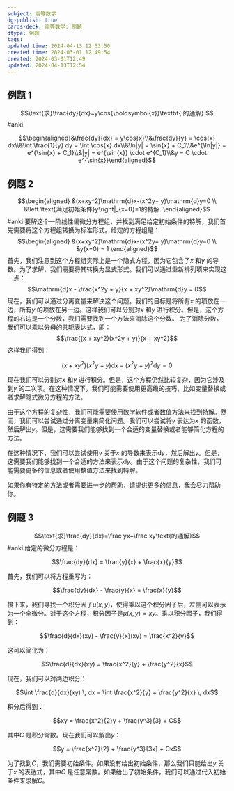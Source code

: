 ```yaml
---
subject: 高等数学
dg-publish: true
cards-deck: 高等数学::例题
dtype: 例题
tags: 
updated time: 2024-04-13 12:53:50
created time: 2024-03-01 12:49:54
created: 2024-03-01T12:49
updated: 2024-04-13T12:54
---
```

## 例题 1

$$\text{求}\frac{dy}{dx}=y\cos{\boldsymbol{x}}\textbf{ 的通解}.$$ #anki 

$$\begin{aligned}&\frac{dy}{dx} = y\cos{x}\\&\frac{dy}{y} = \cos{x} dx\\&\int \frac{1}{y} dy = \int \cos{x} dx\\&\ln|y| = \sin{x} + C_1\\&e^{\ln|y|} = e^{\sin{x} + C_1}\\&|y| = e^{\sin{x}} \cdot e^{C_1}\\&y = C \cdot e^{\sin{x}}\end{aligned}$$

## 例题 2

$$\begin{aligned}
&(x+xy^2)\mathrm{d}x-(x^2y+ y)\mathrm{d}y=0 \\
&\left.\text{满足初始条件}y\right|_{x=0}=1的特解.
\end{aligned}$$ #anki 
要解这个一阶线性偏微分方程组，并找到满足给定初始条件的特解，我们首先需要将这个方程组转换为标准形式。给定的方程组是：
$$\begin{aligned}
&(x+xy^2)\mathrm{d}x-(x^2y+ y)\mathrm{d}y=0 \\
&y(x=0) = 1
\end{aligned}$$
首先，我们注意到这个方程组实际上是一个隐式方程，因为它包含了$x$ 和$y$ 的导数。为了求解，我们需要将其转换为显式形式。我们可以通过重新排列项来实现这一点：
$$\mathrm{d}x - \frac{x^2y + y}{x + xy^2}\mathrm{d}y = 0$$
现在，我们可以通过分离变量来解决这个问题。我们的目标是将所有$x$ 的项放在一边，所有$y$ 的项放在另一边。这样我们可以分别对$x$ 和$y$ 进行积分。但是，这个方程的右边是一个分数，我们需要找到一个方法来消除这个分数。
为了消除分数，我们可以乘以分母的共轭表达式，即：
$$\frac{(x + xy^2)(x^2y + y)}{x + xy^2}$$
这样我们得到：

$$(x + xy^2)(x^2y + y)\mathrm{d}x - (x^2y + y)^2\mathrm{d}y = 0$$

现在我们可以分别对$x$ 和$y$ 进行积分。但是，这个方程仍然比较复杂，因为它涉及到$y$ 的二次项。在这种情况下，我们可能需要使用更高级的技巧，比如变量替换或者求解隐式微分方程的方法。

由于这个方程的复杂性，我们可能需要使用数学软件或者数值方法来找到特解。然而，我们可以尝试通过分离变量来简化问题。我们可以尝试将$y$ 表达为$x$ 的函数，然后解出$y$。但是，这需要我们能够找到一个合适的变量替换或者能够简化方程的方法。

在这种情况下，我们可以尝试使用$y$ 关于$x$ 的导数来表示$\mathrm{d}y$，然后解出$y$。但是，这需要我们能够找到一个合适的方法来表示$\mathrm{d}y$。由于这个问题的复杂性，我们可能需要更多的信息或者使用数值方法来找到特解。

如果你有特定的方法或者需要进一步的帮助，请提供更多的信息，我会尽力帮助你。

## 例题 3

$$\text{求}\frac{dy}{dx}=\frac yx+\frac xy\text{的通解}$$ #anki 
给定的微分方程是：

$$\frac{dy}{dx} = \frac{y}{x} + \frac{x}{y}$$

首先，我们可以将方程重写为：

$$\frac{dy}{dx} - \frac{y}{x} = \frac{x}{y}$$

接下来，我们寻找一个积分因子$\mu (x, y)$，使得乘以这个积分因子后，左侧可以表示为一个全微分。对于这个方程，积分因子是$\mu (x, y) = xy$。乘以积分因子，我们得到：

$$\frac{d}{dx}(xy) - \frac{y}{x}(xy) = \frac{x^2}{y}$$

这可以简化为：

$$\frac{d}{dx}(xy) = \frac{x^2}{y} + \frac{y^2}{x}$$

现在，我们可以对两边积分：

$$\int \frac{d}{dx}(xy) \, dx = \int \frac{x^2}{y} + \frac{y^2}{x} \, dx$$

积分后得到：

$$xy = \frac{x^2}{2}y + \frac{y^3}{3} + C$$

其中$C$ 是积分常数。现在我们可以解出$y$：

$$y = \frac{x^2}{2} + \frac{y^3}{3x} + Cx$$

为了找到$C$，我们需要初始条件。如果没有给出初始条件，那么我们只能给出$y$ 关于$x$ 的表达式，其中$C$ 是任意常数。如果给出了初始条件，我们可以通过代入初始条件来求解$C$。